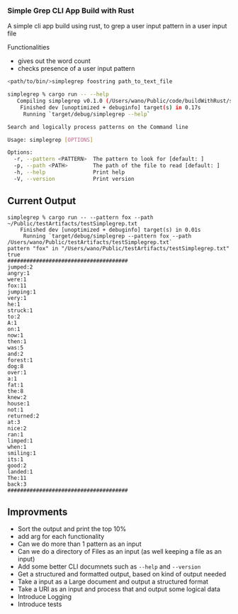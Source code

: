 ### Simple Grep CLI App Build with Rust

A simple cli app build using rust, to grep a user input pattern in a user input file

Functionalities 
- gives out the word count
- checks presence of a user input pattern

```sh
<path/to/bin/>simplegrep foostring path_to_text_file

simplegrep % cargo run -- --help
   Compiling simplegrep v0.1.0 (/Users/wano/Public/code/buildWithRust/simplegrep)
    Finished dev [unoptimized + debuginfo] target(s) in 0.17s
     Running `target/debug/simplegrep --help`

Search and logically process patterns on the Command line

Usage: simplegrep [OPTIONS]

Options:
  -r, --pattern <PATTERN>  The pattern to look for [default: ]
  -p, --path <PATH>        The path of the file to read [default: ]
  -h, --help               Print help
  -V, --version            Print version

```

## Current Output 
```
simplegrep % cargo run -- --pattern fox --path ~/Public/testArtifacts/testSimplegrep.txt
    Finished dev [unoptimized + debuginfo] target(s) in 0.01s
     Running `target/debug/simplegrep --pattern fox --path /Users/wano/Public/testArtifacts/testSimplegrep.txt`
pattern "fox" in "/Users/wano/Public/testArtifacts/testSimplegrep.txt" true
######################################
jumped:2
angry:1
were:1
fox:11
jumping:1
very:1
he:1
struck:1
to:2
A:1
on:1
now:1
then:1
was:5
and:2
forest:1
dog:8
over:1
a:1
fat:1
the:8
knew:2
house:1
not:1
returned:2
at:3
nice:2
ran:1
limped:1
when:1
smiling:1
its:1
good:2
landed:1
The:11
back:3
######################################

```

## Improvments

- Sort the output and print the top 10% 
- add arg for each functionality
- Can we do more than 1 pattern as an input
- Can we do a directory of Files as an input (as well keeping a file as an input)
- Add some better CLI documnets such as `--help` and `--version`
- Get a structured and formatted output, based on kind of output needed
- Take a input as a Large document and output a structured format
- Take a URI as an input and process that and output some logical data
- Introduce Logging
- Introduce tests 
